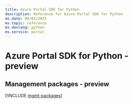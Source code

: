 ```yaml
---
title: Azure Portal SDK for Python
description: Reference for Azure Portal SDK for Python
ms.date: 09/03/2025
ms.topic: reference
ms.devlang: python
ms.service: portal
---
```

# Azure Portal SDK for Python - preview

## Management packages - preview
[!INCLUDE [mgmt-packages](portal-mgmt-index.md)]